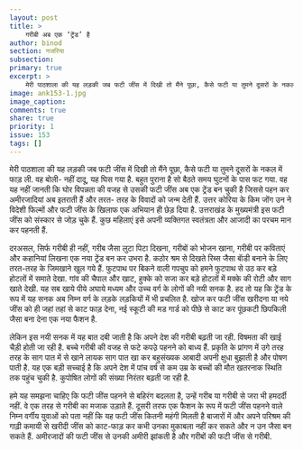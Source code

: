 ```yaml
---
layout: post
title: >
    गरीबी अब एक ‘ट्रेंड’ है
author: binod
section: नजरिया
subsection:
primary: true
excerpt: >
    मेरी पाठशाला की यह लड़की जब फटी जींस में दिखी तो मैंने पूछा, कैसे फटी या तुमने दूसरों के नकल में फाड़ ली. वह बोली- नहीं दादू, यह घिस गया है. बहुत पुराना है सो बैठते समय घुटनों के पास फट गया.
image: ank153-1.jpg
image_caption: 
comments: true
share: true
priority: 1
issue: 153
tags: []
---
```


मेरी पाठशाला की यह लड़की जब फटी जींस में दिखी तो मैंने पूछा, कैसे फटी या तुमने दूसरों के नकल में फाड़ ली. वह बोली- नहीं दादू, यह घिस गया है. बहुत पुराना है सो बैठते समय घुटनों के पास फट गया. वह यह नहीं जानती कि घोर विपन्नता की वजह से उसकी फटी जींस अब एक ट्रेंड बन चुकी है जिससे पहन कर अमीरजादियां अब इतराती हैं और तरत- तरह के विवादों को जन्म देती हैं. उत्तर कोरिया के किम जोंग उन ने विदेशी फिल्मों और फटी जींस के खिलाफ एक अभियान ही छेड़ दिया है. उत्तराखंड के मुख्यमंत्री इस फटी जींस को संस्कार से जोड़ चुके हैं. कुछ महिलाएं इसे अपनी व्यक्तिगत स्वतंत्रता और आजादी का परचम मान कर पहनती हैं.

दरअसल, सिर्फ गरीबी ही नहीं, गरीब जैसा लुटा पिटा दिखना, गरीबों को भोजन खाना, गरीबी पर कविताएं और कहानियां लिखना एक नया ट्रेंड बन कर उभरा है. कठोर श्रम से दिखते रिब्स जैसा बाॅडी बनाने के लिए तरत-तरह के जिमखाने खुल गये हैं. फुटपाथ पर बिकने वाली गपचुप को हमने फुटपाथ से उठ कर बड़े होटलों में समाते देखा. गांव की चैपाल और खाट, हुक्के को सजा कर बड़े होटलों में मक्के की रोटी और साग खाते देखी. यह सब खाये पीये अघाये मध्यम और उच्च वर्ग के लोगों की नयी सनक है. हद तो यह कि ट्रेंड के रूप में यह सनक अब निम्न वर्ग के लड़के लड़कियों में भी प्रचलित है. खोज कर फटी जींस खरीदना या नये जींस को ही जहां तहां से काट फाड़ देना, नई स्कूटी की मड गार्ड को पीछे से काट कर पूंछकटी छिपकिली जैसा बना देना एक नया फैशन है.

लेकिन इस नयी सनक में यह बात दबी जाती है कि अपने देश की गरीबी बढ़ती जा रही. विषमता की खाई चैड़ी होती जा रही है. बच्चे गरीबी की वजह से फटे कपउ़े पहनने को बाध्य हैं. प्रकृति के प्रांगण में उगे तरह तरह के साग पात में से खाने लायक साग पात खा कर बहुसंख्यक आबादी अपनी क्षुधा बुझाती है और पोषण पाती है. यह एक बड़ी सच्चाई है कि अपने देश में पांच वर्ष से कम उम्र के बच्चों की मौत खतरनाक स्थिति तक पहुंच चुकी है. कुपोषित लोगों की संख्या निरंतर बढ़ती जा रही है.

हमे यह समझना चाहिए कि फटी जींस पहनने से बहिरंग बदलता है, उन्हें गरीब या गरीबी से जरा भी हमदर्दी नहीं. वे एक तरह से गरीबी का मजाक उड़ाते हैं. दूसरी तरफ एक फैशन के रूप में फटी जींस पहनने वाले निम्न वर्गीय युवाओं को पता नहीं कि यह फटी जींस कितनी महंगी मिलती है बाजारों में और अपने परिश्रम की गाढ़ी कमायी से खरीदी जींस को काट-फाड़ कर कभी उनका मुकाबला नहीं कर सकते और न उन जैसा बन सकते हैं. अमीरजादों की फटी जींस से उनकी अमीरी झांकती है और गरीबों की फटी जींस से गरीबी. 